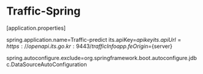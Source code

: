 # Traffic-Spring

[application.properties]

spring.application.name=Traffic-predict
its.apiKey=${apikey}
its.apiUrl=https://openapi.its.go.kr:9443/trafficInfo
app.feOrigin=${server}

spring.autoconfigure.exclude=org.springframework.boot.autoconfigure.jdbc.DataSourceAutoConfiguration
